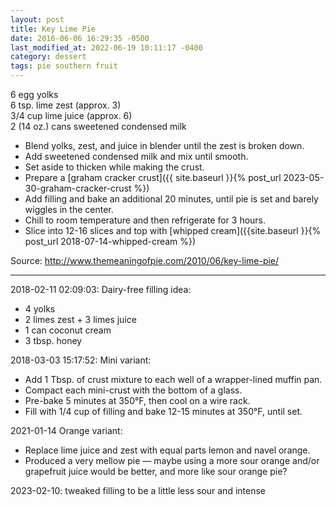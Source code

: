```yaml
---
layout: post
title: Key Lime Pie
date: 2016-06-06 16:29:35 -0500
last_modified_at: 2022-06-19 10:11:17 -0400
category: dessert
tags: pie southern fruit
---
```

6 egg yolks  
6 tsp. lime zest (approx. 3)  
3/4 cup lime juice (approx. 6)  
2 (14 oz.) cans sweetened condensed milk  

* Blend yolks, zest, and juice in blender until the zest is broken down.
* Add sweetened condensed milk and mix until smooth.
* Set aside to thicken while making the crust.
* Prepare a [graham cracker crust]({{ site.baseurl }}{% post_url 2023-05-30-graham-cracker-crust %})
* Add filling and bake an additional 20 minutes, until pie is set and barely wiggles in the center.
* Chill to room temperature and then refrigerate for 3 hours.
* Slice into 12-16 slices and top with [whipped cream]({{site.baseurl }}{% post_url 2018-07-14-whipped-cream %})

Source: <http://www.themeaningofpie.com/2010/06/key-lime-pie/>

---

2018-02-11 02:09:03: Dairy-free filling idea:
* 4 yolks
* 2 limes zest + 3 limes juice
* 1 can coconut cream
* 3 tbsp. honey

2018-03-03 15:17:52: Mini variant:
* Add 1 Tbsp. of crust mixture to each well of a wrapper-lined muffin pan.
* Compact each mini-crust with the bottom of a glass.
* Pre-bake 5 minutes at 350°F, then cool on a wire rack.
* Fill with 1/4 cup of filling and bake 12-15 minutes at 350°F, until set.

2021-01-14 Orange variant:
* Replace lime juice and zest with equal parts lemon and navel orange.
* Produced a very mellow pie — maybe using a more sour orange and/or grapefruit juice would
  be better, and more like sour orange pie?

2023-02-10: tweaked filling to be a little less sour and intense
